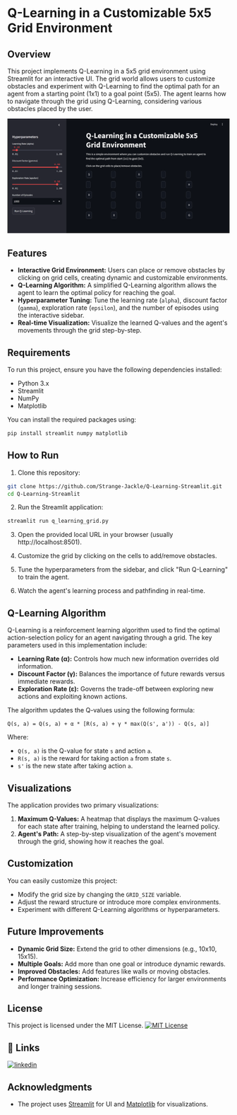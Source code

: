 
# Q-Learning in a Customizable 5x5 Grid Environment

## Overview

This project implements Q-Learning in a 5x5 grid environment using Streamlit for an interactive UI. The grid world allows users to customize obstacles and experiment with Q-Learning to find the optimal path for an agent from a starting point (1x1) to a goal point (5x5). The agent learns how to navigate through the grid using Q-Learning, considering various obstacles placed by the user.

![Q-Learning Example](./image.png) <!-- Replace with an actual image of the interface -->

## Features

- **Interactive Grid Environment:** Users can place or remove obstacles by clicking on grid cells, creating dynamic and customizable environments.
- **Q-Learning Algorithm:** A simplified Q-Learning algorithm allows the agent to learn the optimal policy for reaching the goal.
- **Hyperparameter Tuning:** Tune the learning rate (`alpha`), discount factor (`gamma`), exploration rate (`epsilon`), and the number of episodes using the interactive sidebar.
- **Real-time Visualization:** Visualize the learned Q-values and the agent's movements through the grid step-by-step.

## Requirements

To run this project, ensure you have the following dependencies installed:

- Python 3.x
- Streamlit
- NumPy
- Matplotlib

You can install the required packages using:

```bash
pip install streamlit numpy matplotlib
```

## How to Run

1. Clone this repository:

```bash
git clone https://github.com/Strange-Jackle/Q-Learning-Streamlit.git
cd Q-Learning-Streamlit
```

2. Run the Streamlit application:

```bash
streamlit run q_learning_grid.py
```

3. Open the provided local URL in your browser (usually http://localhost:8501).

4. Customize the grid by clicking on the cells to add/remove obstacles.

5. Tune the hyperparameters from the sidebar, and click "Run Q-Learning" to train the agent.

6. Watch the agent's learning process and pathfinding in real-time.

## Q-Learning Algorithm

Q-Learning is a reinforcement learning algorithm used to find the optimal action-selection policy for an agent navigating through a grid. The key parameters used in this implementation include:

- **Learning Rate (α):** Controls how much new information overrides old information.
- **Discount Factor (γ):** Balances the importance of future rewards versus immediate rewards.
- **Exploration Rate (ε):** Governs the trade-off between exploring new actions and exploiting known actions.
  
The algorithm updates the Q-values using the following formula:

```
Q(s, a) = Q(s, a) + α * [R(s, a) + γ * max(Q(s', a')) - Q(s, a)]
```

Where:
- `Q(s, a)` is the Q-value for state `s` and action `a`.
- `R(s, a)` is the reward for taking action `a` from state `s`.
- `s'` is the new state after taking action `a`.

## Visualizations

The application provides two primary visualizations:
1. **Maximum Q-Values:** A heatmap that displays the maximum Q-values for each state after training, helping to understand the learned policy.
2. **Agent's Path:** A step-by-step visualization of the agent's movement through the grid, showing how it reaches the goal.

## Customization

You can easily customize this project:
- Modify the grid size by changing the `GRID_SIZE` variable.
- Adjust the reward structure or introduce more complex environments.
- Experiment with different Q-Learning algorithms or hyperparameters.

## Future Improvements

- **Dynamic Grid Size:** Extend the grid to other dimensions (e.g., 10x10, 15x15).
- **Multiple Goals:** Add more than one goal or introduce dynamic rewards.
- **Improved Obstacles:** Add features like walls or moving obstacles.
- **Performance Optimization:** Increase efficiency for larger environments and longer training sessions.

## License

This project is licensed under the MIT License.
[![MIT License](https://img.shields.io/badge/License-MIT-green.svg)](LICENSE)
## 🔗 Links
[![linkedin](https://img.shields.io/badge/linkedin-0A66C2?style=for-the-badge&logo=linkedin&logoColor=white)](https://www.linkedin.com/in/strangejackle)

## Acknowledgments

- The project uses [Streamlit](https://streamlit.io/) for UI and [Matplotlib](https://matplotlib.org/) for visualizations.
